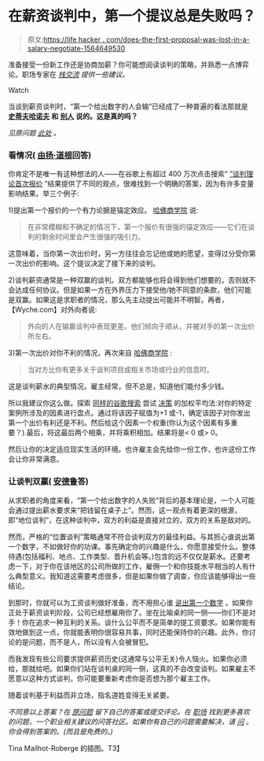# 在薪资谈判中，第一个提议总是失败吗？

> 原文:[https://life hacker . com/does-the-first-proposal-was-lost-in-a-salary-negotiate-1564649530](https://lifehacker.com/does-the-first-proposal-always-lose-in-a-salary-negotia-1564649530)

准备接受一份新工作还是协商加薪？你可能想阅读谈判的策略，并熟悉一点博弈论。职场专家在 [*栈交流*](http://workplace.stackexchange.com/?utm_source=lifehacker&utm_medium=syndication&utm_campaign=crowdhacker&utm_content=workplace-114) *提供一些建议。*

Watch

当谈到薪资谈判时，“第一个给出数字的人会输”已经成了一种普遍的看法那就是 [**史蒂夫哈诺夫**](http://stevehanov.ca/blog/index.php?id=67) **和** [**别人**](http://www.knocks.com/News/articles/SalaryStrat.html) **说的。这是真的吗？**

*见原问题* [*此处*](http://workplace.stackexchange.com/q/183/17?utm_source=lifehacker&utm_medium=syndication&utm_campaign=crowdhacker&utm_content=workplace-114) *。*

### 看情况( [由扬·道根](http://workplace.stackexchange.com/a/17511/8036?utm_source=lifehacker&utm_medium=syndication&utm_campaign=crowdhacker&utm_content=workplace-114)回答)

你肯定不是唯一有这种想法的人——在谷歌上有超过 400 万次点击搜索“ [”谈判理论首次报价](https://www.google.com/search?q=negotiation+theory+first+offer) ”结果提供了不同的观点，很难找到一个明确的答案，因为有许多变量影响结果。举三个例子:

1)提出第一个报价的一个有力论据是锚定效应。 [哈佛商学院](http://hbswk.hbs.edu/archive/4302.html) 说:

> 在非常模糊和不确定的情况下，第一个报价有很强的锚定效应——它们在谈判的剩余时间里会产生很强的吸引力。

这意味着，当你第一次出价时，另一方往往会忘记他或她的愿望，变得过分受你第一次出价的影响。这个提议决定了接下来的谈判。

2)谈判薪资通常是一种双赢的谈判。双方都能够也将会得到他们想要的，否则就不会达成任何协议。但是如果一方在外界压力下接受他/她不同意的条款，他们可能是双赢。如果这是求职者的情况，那么先主动提出可能并不明智。再者，【Wyche.com】对外向者说:

> 外向的人在输赢谈判中表现更差。他们倾向于顺从，并被对手的第一次出价所左右。

3)第一次出价对你不利的情况，再次来自 [哈佛商学院](http://hbswk.hbs.edu/archive/4302.html) :

> 当对方比你有更多关于谈判项目或相关市场或行业的信息时。

这是谈判薪水的典型情况。雇主经常，但不总是，知道他们能付多少钱。

所以我建议你这么做。探索 [同样的谷歌搜索](https://www.google.com/search?q=negotiation+theory+first+offer) 尝试 [决策](http://lifehacker.com/make-better-quality-decisions-with-the-help-of-this-spr-5879173) 的加权平均法:对你的特定案例所涉及的因素进行盘点。通过将该因子赋值为+1 或-1，确定该因子对你发出第一个出价有利还是不利。然后给这个因素一个权重(你认为这个因素有多重要？).最后，将这最后两个相乘，并将乘积相加。结果将是< 0 或> 0。

然后让你的决定适应现实生活的环境。也许雇主会先给你一份工作，也许这份工作会让你非常满意。

### 让谈判双赢( [安德鲁](http://workplace.stackexchange.com/a/189/3056?utm_source=lifehacker&utm_medium=syndication&utm_campaign=crowdhacker&utm_content=workplace-114)答)

从求职者的角度来看，“第一个给出数字的人失败”背后的基本理论是，一个人可能会通过提出薪水要求来“把钱留在桌子上”。然而，这一观点有着更深的根源，即“地位谈判”，在这种谈判中，双方的利益是直接对立的，双方的关系是敌对的。

然而，严格的“位置谈判”策略通常不符合谈判双方的最佳利益。与其担心谁说出第一个数字，不如做好你的功课。事先确定你的兴趣是什么，你愿意接受什么。整体待遇(包括福利、地点、工作类型、晋升机会等。)包含的远不仅仅是薪水。还要考虑一下，对于你在该地区的公司所做的工作，雇佣一个和你技能水平相当的人有什么典型意义。我知道这需要考虑很多，但是如果你做了调查，你应该能够得出一些结论。

到那时，你就可以为工资谈判做好准备，而不用担心谁 [说出第一个数字](http://lifehacker.com/don-t-be-too-afraid-to-name-the-first-number-when-negot-5962008) 。如果你正处于薪资谈判阶段，公司已经想雇用你了。坐在比喻桌的同一侧——你们不是对手！你在追求一种互利的关系。谈什么公平而不是简单的提工资要求。如果你能有效地做到这一点，你就能表明你很容易共事，同时还能保持你的兴趣。此外，你讨论的是问题，而不是人，所以没有人会被冒犯。

而我发现有些公司要求提供薪资历史(这通常与公平无关)令人恼火。如果你必须给，那就给吧。如果你们站在谈判桌的同一侧，这真的不会改变谈判。如果雇主不愿意以这种方式谈判，你可能要重新考虑你是否想为那个雇主工作。

随着谈判基于利益而非立场，指名道姓变得无关紧要。

*不同意以上答案？在* [*原问题*](http://workplace.stackexchange.com/q/183/17?utm_source=lifehacker&utm_medium=syndication&utm_campaign=crowdhacker&utm_content=workplace-114) *留下自己的答案或提交评论。在* [*职场*](http://workplace.stackexchange.com/?utm_source=lifehacker&utm_medium=syndication&utm_campaign=crowdhacker&utm_content=workplace-114) *找到更多喜欢的问题，一个职业相关建议的问答社区。如果你有自己的问题需要解决，请* [*问*](http://workplace.stackexchange.com/questions/ask?utm_source=lifehacker&utm_medium=syndication&utm_campaign=crowdhacker&utm_content=workplace-114) *。你会得到答案的。(而且是免费的。)*

Tina Mailhot-Roberge 的插图。T3】